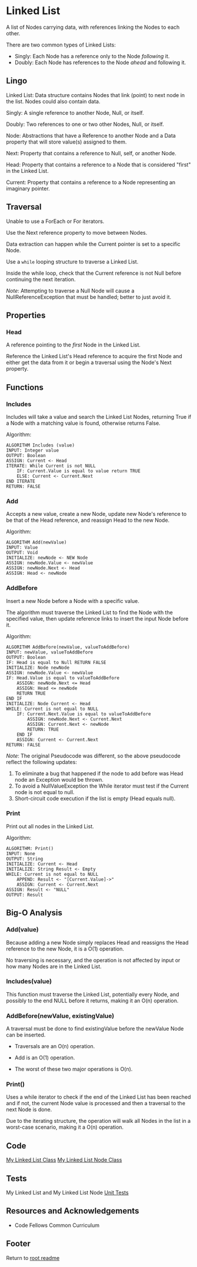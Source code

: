 # Linked List

A list of Nodes carrying data, with references linking the Nodes to each other.

There are two common types of Linked Lists:

- Singly: Each Node has a reference only to the Node *following* it.
- Doubly: Each Node has references to the Node *ahead* and following it.

## Lingo

Linked List: Data structure contains Nodes that link (point) to next node in the list. Nodes could also contain data.

Singly: A single reference to another Node, Null, or itself.

Doubly: Two references to one or two other Nodes, Null, or itself.

Node: Abstractions that have a Reference to another Node and a Data property that will store value(s) assigned to them.

Next: Property that contains a reference to Null, self, or another Node.

Head: Property that contains a reference to a Node that is considered "first" in the Linked List.

Current: Property that contains a reference to a Node representing an imaginary pointer.

## Traversal

Unable to use a ForEach or For iterators.

Use the Next reference property to move between Nodes.

Data extraction can happen while the Current pointer is set to a specific Node.

Use a `while` looping structure to traverse a Linked List.

Inside the while loop, check that the Current reference is not Null before continuing the next iteration.

*Note*: Attempting to traverse a Null Node will cause a NullReferenceException that must be handled; better to just avoid it.

## Properties

### Head

A reference pointing to the *first* Node in the Linked List.

Reference the Linked List's Head reference to acquire the first Node and either get the data from it or begin a traversal using the Node's Next property.

## Functions

### Includes

Includes will take a value and search the Linked List Nodes, returning True if a Node with a matching value is found, otherwise returns False.

Algorithm:

```text
ALGORITHM Includes (value)
INPUT: Integer value
OUTPUT: Boolean
ASSIGN: Current <- Head
ITERATE: While Current is not NULL
    IF: Current.Value is equal to value return TRUE
    ELSE: Current <- Current.Next
END ITERATE
RETURN: FALSE
```

### Add

Accepts a new value, create a new Node, update new Node's reference to be that of the Head reference, and reassign Head to the new Node.

Algorithm:

```text
ALGORITHM Add(newValue)
INPUT: Value
OUTPUT: Void
INITIALIZE: newNode <- NEW Node
ASSIGN: newNode.Value <- newValue
ASSIGN: newNode.Next <- Head
ASSIGN: Head <- newNode
```

### AddBefore

Insert a new Node before a Node with a specific value.

The algorithm must traverse the Linked List to find the Node with the specified value, then update reference links to insert the input Node before it.

Algorithm:

```text
ALGORITHM AddBefore(newValue, valueToAddBefore)
INPUT: newValue, valueToAddBefore
OUTPUT: Boolean
IF: Head is equal to Null RETURN FALSE
INITIALIZE: Node newNode
ASSIGN: newNode.Value <- newValue
IF: Head.Value is equal to valueToAddBefore
    ASSIGN: newNode.Next <= Head
    ASSIGN: Head <= newNode
    RETURN TRUE
END IF
INITIALIZE: Node Current <- Head
WHILE: Current is not equal to NULL
    IF: Current.Next.Value is equal to valueToAddBefore
        ASSIGN: newNode.Next <- Current.Next
        ASSIGN: Current.Next <- newNode
        RETURN: TRUE
    END IF
    ASSIGN: Current <- Current.Next
RETURN: FALSE
```

*Note*: The original Pseudocode was different, so the above pseudocode reflect the following updates:

1. To eliminate a bug that happened if the node to add before was Head node an Exception would be thrown.
2. To avoid a NullValueException the While iterator must test if the Current node is not equal to null.
3. Short-circuit code execution if the list is empty (Head equals null).

### Print

Print out all nodes in the Linked List.

Algorithm:

```text
ALGORITHM: Print()
INPUT: None
OUTPUT: String
INITIALIZE: Current <- Head
INITIALIZE: String Result <- Empty
WHILE: Current is not equal to NULL
    APPEND: Result <- "[Current.Value]->"
    ASSIGN: Current <- Current.Next
ASSIGN: Result <- "NULL"
OUTPUT: Result
```

## Big-O Analysis

### Add(value)

Because adding a new Node simply replaces Head and reassigns the Head reference to the new Node, it is a O(1) operation.

No traversing is necessary, and the operation is not affected by input or how many Nodes are in the Linked List.

### Includes(value)

This function must traverse the Linked List, potentially every Node, and possibly to the end NULL before it returns, making it an O(n) operation.

### AddBefore(newValue, existingValue)

A traversal must be done to find existingValue before the newValue Node can be inserted.

- Traversals are an O(n) operation.
- Add is an O(1) operation.

- The worst of these two major operations is O(n).

### Print()

Uses a while iterator to check if the end of the Linked List has been reached and if not, the current Node value is processed and then a traversal to the next Node is done.

Due to the iterating structure, the operation will walk all Nodes in the list in a worst-case scenario, making it a O(n) operation.

## Code

[My Linked List Class](../lib/src/main/java/myJava/code/models/MyLinkedList.java)
[My Linked List Node Class](../lib/src/main/java/myJava/code/models/MyLinkedListNode.java)

## Tests

My Linked List and My Linked List Node [Unit Tests](../lib/src/test/java/myJava/code/models/TestMyLinkedList.java)

## Resources and Acknowledgements

- Code Fellows Common Curriculum

## Footer

Return to [root readme](../README.md)

